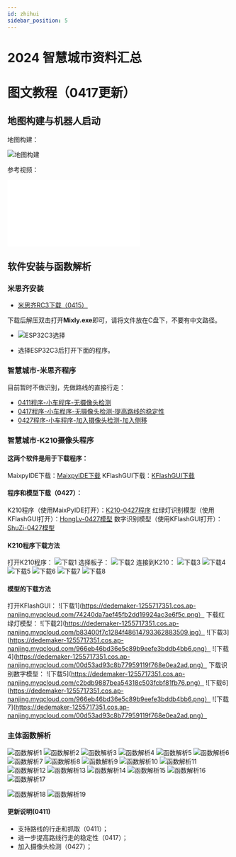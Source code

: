 ```yaml
---
id: zhihui
sidebar_position: 5
---
```


# 2024 智慧城市资料汇总

# 图文教程（0417更新）
## 地图构建与机器人启动
地图构建：

![地图构建](https://dedemaker-1255717351.cos.ap-nanjing.myqcloud.com/%E6%96%87%E4%BB%B6%E4%BC%A0%E8%BE%93/zhcs/%E5%B9%BB%E7%81%AF%E7%89%871.JPG)

参考视频：

<iframe src="//player.bilibili.com/player.html?aid=1603134576&bvid=BV1Gm421j7PJ&cid=1506263938&p=1" scrolling="no" border="0" frameborder="no" framespacing="0" allowfullscreen="true"> </iframe>


## 软件安装与函数解析
### 米思齐安装 
- [米思齐RC3下载（0415）](https://dedemaker-1255717351.cos.ap-nanjing.myqcloud.com/%E6%96%87%E4%BB%B6%E4%BC%A0%E8%BE%93/zhcs/mixly2.0-win32-x64-0415.zip)

下载后解压双击打开**Mixly.exe**即可，请将文件放在C盘下，不要有中文路径。

- ![ESP32C3选择](https://dedemaker-1255717351.cos.ap-nanjing.myqcloud.com/%E6%96%87%E4%BB%B6%E4%BC%A0%E8%BE%93/WechatIMG73.jpg)

- 选择ESP32C3后打开下面的程序。

### 智慧城市-米思齐程序

目前暂时不做识别，先做路线的直接行走：

- [0411程序-小车程序-无摄像头检测](https://dedemaker-1255717351.cos.ap-nanjing.myqcloud.com/%E6%96%87%E4%BB%B6%E4%BC%A0%E8%BE%93/zhcs/zhihuichengshi_0411.mix)
- [0417程序-小车程序-无摄像头检测-提高路线的稳定性](https://dedemaker-1255717351.cos.ap-nanjing.myqcloud.com/%E6%96%87%E4%BB%B6%E4%BC%A0%E8%BE%93/zhihuichengshi_0417.mix)
- [0427程序-小车程序-加入摄像头检测-加入侧移](https://dedemaker-1255717351.cos.ap-nanjing.myqcloud.com/zhihuichengshi_0427.mix)

### 智慧城市-K210摄像头程序
#### 这两个软件是用于下载程序：
MaixpyIDE下载：[MaixpyIDE下载](https://dedemaker-1255717351.cos.ap-nanjing.myqcloud.com/MaixPyIDE.zip)
KFlashGUI下载：[KFlashGUI下载](https://dedemaker-1255717351.cos.ap-nanjing.myqcloud.com/kflash.zip)
#### 程序和模型下载（0427）：
K210程序（使用MaixPyIDE打开）：[K210-0427程序](https://dedemaker-1255717351.cos.ap-nanjing.myqcloud.com/smart_city_k210_0427.py)
红绿灯识别模型（使用KFlashGUI打开）：[HongLv-0427模型](https://dedemaker-1255717351.cos.ap-nanjing.myqcloud.com/hong_lv_yolo.kmodel)
数字识别模型（使用KFlashGUI打开）：[ShuZi-0427模型](https://dedemaker-1255717351.cos.ap-nanjing.myqcloud.com/num_yolo.kmodel)

#### K210程序下载方法
打开K210程序：
![下载1](https://dedemaker-1255717351.cos.ap-nanjing.myqcloud.com/a62d8e67ef6842098b675e58e2675fa.png)
选择板子：
![下载2](https://dedemaker-1255717351.cos.ap-nanjing.myqcloud.com/b9c8e70f6fd4d8048b50cf79861602d.jpg)
连接到K210：
![下载3](https://dedemaker-1255717351.cos.ap-nanjing.myqcloud.com/51b125c5eafdd7a706f4d88d0a9df98.png)
![下载4](https://dedemaker-1255717351.cos.ap-nanjing.myqcloud.com/70915f97d4678e4c819afc9c36c0d7d.png)
![下载5](https://dedemaker-1255717351.cos.ap-nanjing.myqcloud.com/8e3af738f5eae0d5ba70e42ed058612.png)
![下载6](https://dedemaker-1255717351.cos.ap-nanjing.myqcloud.com/e9ec3dfd8d6cb228e13f55603fce1de.png)
![下载7](https://dedemaker-1255717351.cos.ap-nanjing.myqcloud.com/7aa1e89bc7ac4c57baf69109f876fff.png)
![下载8](https://dedemaker-1255717351.cos.ap-nanjing.myqcloud.com/d6af4379175e5311ecfdd2a4231e09f.png)

#### 模型的下载方法
打开KFlashGUI：
![下载1](https://dedemaker-1255717351.cos.ap-nanjing.myqcloud.com/74240da7aef45fb2dd19924ac3e6f5c.png）
下载红绿灯模型：
![下载2](https://dedemaker-1255717351.cos.ap-nanjing.myqcloud.com/b83400f7c1284f48614793362883509.jpg）
![下载3](https://dedemaker-1255717351.cos.ap-nanjing.myqcloud.com/966eb46bd36e5c89b9eefe3bddb4bb6.png）
![下载4](https://dedemaker-1255717351.cos.ap-nanjing.myqcloud.com/00d53ad93c8b77959119f768e0ea2ad.png）
下载识别数字模型：
![下载5](https://dedemaker-1255717351.cos.ap-nanjing.myqcloud.com/c2bdb9887bea54318c503fcbf81fb76.png）
![下载6](https://dedemaker-1255717351.cos.ap-nanjing.myqcloud.com/966eb46bd36e5c89b9eefe3bddb4bb6.png）
![下载7](https://dedemaker-1255717351.cos.ap-nanjing.myqcloud.com/00d53ad93c8b77959119f768e0ea2ad.png）


### 主体函数解析
![函数解析1](https://dedemaker-1255717351.cos.ap-nanjing.myqcloud.com/%E6%96%87%E4%BB%B6%E4%BC%A0%E8%BE%93/zhcs/%E5%B9%BB%E7%81%AF%E7%89%872.JPG)
![函数解析2](https://dedemaker-1255717351.cos.ap-nanjing.myqcloud.com/%E6%96%87%E4%BB%B6%E4%BC%A0%E8%BE%93/zhcs/%E5%B9%BB%E7%81%AF%E7%89%873.JPG)
![函数解析3](https://dedemaker-1255717351.cos.ap-nanjing.myqcloud.com/%E6%96%87%E4%BB%B6%E4%BC%A0%E8%BE%93/zhcs/%E5%B9%BB%E7%81%AF%E7%89%874.JPG)
![函数解析4](https://dedemaker-1255717351.cos.ap-nanjing.myqcloud.com/%E6%96%87%E4%BB%B6%E4%BC%A0%E8%BE%93/zhcs/%E5%B9%BB%E7%81%AF%E7%89%875.JPG)
![函数解析5](https://dedemaker-1255717351.cos.ap-nanjing.myqcloud.com/%E6%96%87%E4%BB%B6%E4%BC%A0%E8%BE%93/zhcs/%E5%B9%BB%E7%81%AF%E7%89%876.JPG)
![函数解析6](https://dedemaker-1255717351.cos.ap-nanjing.myqcloud.com/%E6%96%87%E4%BB%B6%E4%BC%A0%E8%BE%93/zhcs/%E5%B9%BB%E7%81%AF%E7%89%877.JPG)
![函数解析7](https://dedemaker-1255717351.cos.ap-nanjing.myqcloud.com/%E6%96%87%E4%BB%B6%E4%BC%A0%E8%BE%93/zhcs/%E5%B9%BB%E7%81%AF%E7%89%878.JPG)
![函数解析8](https://dedemaker-1255717351.cos.ap-nanjing.myqcloud.com/%E6%96%87%E4%BB%B6%E4%BC%A0%E8%BE%93/zhcs/%E5%B9%BB%E7%81%AF%E7%89%879.JPG)
![函数解析9](https://dedemaker-1255717351.cos.ap-nanjing.myqcloud.com/%E6%96%87%E4%BB%B6%E4%BC%A0%E8%BE%93/zhcs/%E5%B9%BB%E7%81%AF%E7%89%8710.JPG)
![函数解析10](https://dedemaker-1255717351.cos.ap-nanjing.myqcloud.com/%E6%96%87%E4%BB%B6%E4%BC%A0%E8%BE%93/zhcs/%E5%B9%BB%E7%81%AF%E7%89%8711.JPG)
![函数解析11](https://dedemaker-1255717351.cos.ap-nanjing.myqcloud.com/%E6%96%87%E4%BB%B6%E4%BC%A0%E8%BE%93/zhcs/%E5%B9%BB%E7%81%AF%E7%89%8712.JPG)
![函数解析12](https://dedemaker-1255717351.cos.ap-nanjing.myqcloud.com/%E6%96%87%E4%BB%B6%E4%BC%A0%E8%BE%93/zhcs/%E5%B9%BB%E7%81%AF%E7%89%8713.JPG)
![函数解析13](https://dedemaker-1255717351.cos.ap-nanjing.myqcloud.com/%E6%96%87%E4%BB%B6%E4%BC%A0%E8%BE%93/zhcs/%E5%B9%BB%E7%81%AF%E7%89%8714.JPG)
![函数解析14](https://dedemaker-1255717351.cos.ap-nanjing.myqcloud.com/%E6%96%87%E4%BB%B6%E4%BC%A0%E8%BE%93/zhcs/%E5%B9%BB%E7%81%AF%E7%89%8715.JPG)
![函数解析15](https://dedemaker-1255717351.cos.ap-nanjing.myqcloud.com/%E6%96%87%E4%BB%B6%E4%BC%A0%E8%BE%93/zhcs/%E5%B9%BB%E7%81%AF%E7%89%8716.JPG)
![函数解析16](https://dedemaker-1255717351.cos.ap-nanjing.myqcloud.com/%E6%96%87%E4%BB%B6%E4%BC%A0%E8%BE%93/zhcs/%E5%B9%BB%E7%81%AF%E7%89%8717.JPG)
![函数解析17](https://dedemaker-1255717351.cos.ap-nanjing.myqcloud.com/%E6%96%87%E4%BB%B6%E4%BC%A0%E8%BE%93/zhcs/%E5%B9%BB%E7%81%AF%E7%89%8718.JPG)

![函数解析18](https://dedemaker-1255717351.cos.ap-nanjing.myqcloud.com/3927a6b0a6c06100b10d73c4304cd94.png)
![函数解析19](https://dedemaker-1255717351.cos.ap-nanjing.myqcloud.com/ce860964ceff6386302577f11694dce.png)

#### 更新说明(0411)
- 支持路线的行走和抓取（0411）；
- 进一步提高路线行走的稳定性（0417）；
- 加入摄像头检测（0427）；